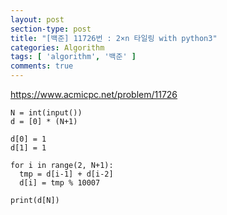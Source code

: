 ```yaml
---
layout: post
section-type: post
title: "[백준] 11726번 : 2×n 타일링 with python3"
categories: Algorithm
tags: [ 'algorithm', '백준' ]
comments: true
---
```


https://www.acmicpc.net/problem/11726

```python3
N = int(input())
d = [0] * (N+1)

d[0] = 1
d[1] = 1

for i in range(2, N+1):
  tmp = d[i-1] + d[i-2]
  d[i] = tmp % 10007

print(d[N])
```
